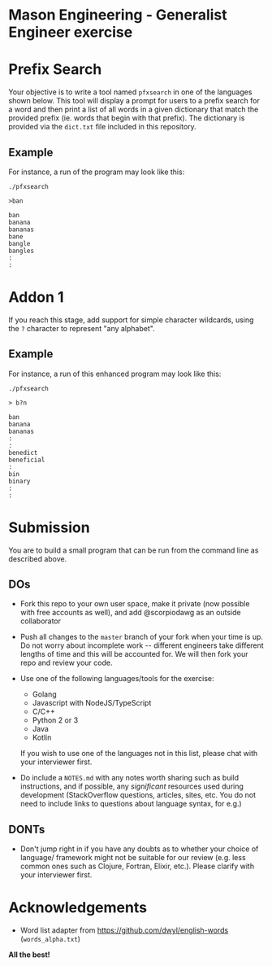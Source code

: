 Mason Engineering - Generalist Engineer exercise
===

# Prefix Search

Your objective is to write a tool named `pfxsearch` in one of the languages
shown below. This tool will display a prompt for users to a prefix search for a word and then print
a list of all words in a given dictionary that match the provided prefix (ie. words that begin
with that prefix). The dictionary is provided via the `dict.txt` file included in this repository.

## Example

For instance, a run of the program may look like this:

```
./pfxsearch

>ban

ban
banana
bananas
bane
bangle
bangles
:
:
```

# Addon 1
If you reach this stage, add support for simple character wildcards, using the `?` character
to represent "any alphabet".

## Example

For instance, a run of this enhanced program may look like this:

```
./pfxsearch 

> b?n

ban
banana
bananas
:
:
benedict
beneficial
:
bin
binary
:
:
```

# Submission

You are to build a small program that can be run from the command line as described above.

## DOs
* Fork this repo to your own user space, make it private (now possible with free accounts
  as well), and add @scorpiodawg as an outside collaborator
* Push all changes to the `master` branch of your fork when your time is up. Do not worry
  about incomplete work -- different engineers take different lengths of time and this will
  be accounted for. We will then fork your repo and review your code.
* Use one of the following languages/tools for the exercise:
  * Golang
  * Javascript with NodeJS/TypeScript
  * C/C++
  * Python 2 or 3
  * Java
  * Kotlin
  
  If you wish to use one of the languages not in this list, please chat with your interviewer first.
* Do include a `NOTES.md` with any notes worth sharing such as build instructions, and if possible, any
  _significant_ resources used during development (StackOverflow questions, articles, sites, etc. 
  You do not need to include links to questions about language syntax, for e.g.)

## DONTs
- Don't jump right in if you have any doubts as to whether your choice of language/
  framework might not be suitable for our review (e.g. less common ones such as 
  Clojure, Fortran, Elixir, etc.). Please clarify with your interviewer first.

# Acknowledgements

* Word list adapter from https://github.com/dwyl/english-words (`words_alpha.txt`)

**All the best!**
